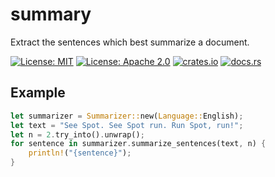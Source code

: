 # summary

Extract the sentences which best summarize a document.

[![License: MIT](https://img.shields.io/badge/License-MIT-yellow.svg)](https://github.com/ryanavella/summary-rs/blob/master/LICENSE-MIT) [![License: Apache 2.0](https://img.shields.io/badge/license-Apache-blue.svg)](https://github.com/ryanavella/summary-rs/blob/master/LICENSE-APACHE) [![crates.io](https://img.shields.io/crates/v/summary.svg?colorB=319e8c)](https://crates.io/crates/summary) [![docs.rs](https://img.shields.io/badge/docs.rs-summary-yellowgreen)](https://docs.rs/summary)

## Example

```rust
let summarizer = Summarizer::new(Language::English);
let text = "See Spot. See Spot run. Run Spot, run!";
let n = 2.try_into().unwrap();
for sentence in summarizer.summarize_sentences(text, n) {
    println!("{sentence}");
}
```
